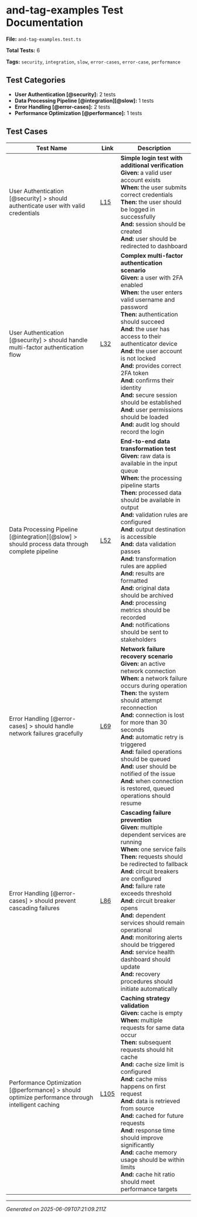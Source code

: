 # and-tag-examples Test Documentation

**File:** `and-tag-examples.test.ts`

**Total Tests:** 6

**Tags:** `security`, `integration`, `slow`, `error-cases`, `error-case`, `performance`

## Test Categories

- **User Authentication [@security]:** 2 tests
- **Data Processing Pipeline [@integration][@slow]:** 1 tests
- **Error Handling [@error-cases]:** 2 tests
- **Performance Optimization [@performance]:** 1 tests

## Test Cases

| Test Name | Link | Description |
|-----------|------|-------------|
| User Authentication [@security] > should authenticate user with valid credentials | [L15](src/test/and-tag-examples.test.ts#L15) | **Simple login test with additional verification**<br>**Given:** a valid user account exists<br>**When:** the user submits correct credentials<br>**Then:** the user should be logged in successfully<br>**And:** session should be created<br>**And:** user should be redirected to dashboard |
| User Authentication [@security] > should handle multi-factor authentication flow | [L32](src/test/and-tag-examples.test.ts#L32) | **Complex multi-factor authentication scenario**<br>**Given:** a user with 2FA enabled<br>**When:** the user enters valid username and password<br>**Then:** authentication should succeed<br>**And:** the user has access to their authenticator device<br>**And:** the user account is not locked<br>**And:** provides correct 2FA token<br>**And:** confirms their identity<br>**And:** secure session should be established<br>**And:** user permissions should be loaded<br>**And:** audit log should record the login |
| Data Processing Pipeline [@integration][@slow] > should process data through complete pipeline | [L52](src/test/and-tag-examples.test.ts#L52) | **End-to-end data transformation test**<br>**Given:** raw data is available in the input queue<br>**When:** the processing pipeline starts<br>**Then:** processed data should be available in output<br>**And:** validation rules are configured<br>**And:** output destination is accessible<br>**And:** data validation passes<br>**And:** transformation rules are applied<br>**And:** results are formatted<br>**And:** original data should be archived<br>**And:** processing metrics should be recorded<br>**And:** notifications should be sent to stakeholders |
| Error Handling [@error-cases] > should handle network failures gracefully | [L69](src/test/and-tag-examples.test.ts#L69) | **Network failure recovery scenario**<br>**Given:** an active network connection<br>**When:** a network failure occurs during operation<br>**Then:** the system should attempt reconnection<br>**And:** connection is lost for more than 30 seconds<br>**And:** automatic retry is triggered<br>**And:** failed operations should be queued<br>**And:** user should be notified of the issue<br>**And:** when connection is restored, queued operations should resume |
| Error Handling [@error-cases] > should prevent cascading failures | [L86](src/test/and-tag-examples.test.ts#L86) | **Cascading failure prevention**<br>**Given:** multiple dependent services are running<br>**When:** one service fails<br>**Then:** requests should be redirected to fallback<br>**And:** circuit breakers are configured<br>**And:** failure rate exceeds threshold<br>**And:** circuit breaker opens<br>**And:** dependent services should remain operational<br>**And:** monitoring alerts should be triggered<br>**And:** service health dashboard should update<br>**And:** recovery procedures should initiate automatically |
| Performance Optimization [@performance] > should optimize performance through intelligent caching | [L105](src/test/and-tag-examples.test.ts#L105) | **Caching strategy validation**<br>**Given:** cache is empty<br>**When:** multiple requests for same data occur<br>**Then:** subsequent requests should hit cache<br>**And:** cache size limit is configured<br>**And:** cache miss happens on first request<br>**And:** data is retrieved from source<br>**And:** cached for future requests<br>**And:** response time should improve significantly<br>**And:** cache memory usage should be within limits<br>**And:** cache hit ratio should meet performance targets |

---
*Generated on 2025-06-09T07:21:09.211Z*
